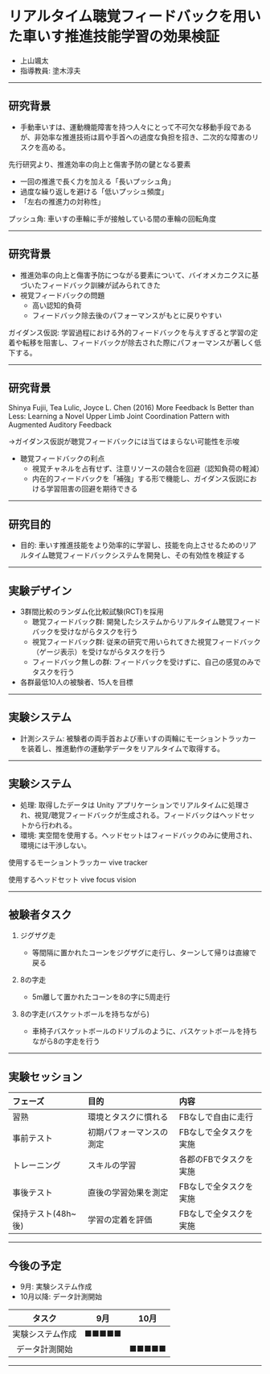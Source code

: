 # リアルタイム聴覚フィードバックを用いた車いす推進技能学習の効果検証

- 上山颯太
- 指導教員: 塗木淳夫

---

## 研究背景

- 手動車いすは、運動機能障害を持つ人々にとって不可欠な移動手段であるが、非効率な推進技術は肩や手首への過度な負担を招き、二次的な障害のリスクを高める。

先行研究より、推進効率の向上と傷害予防の鍵となる要素

- 一回の推進で長く力を加える「長いプッシュ角」
- 過度な繰り返しを避ける「低いプッシュ頻度」
- 「左右の推進力の対称性」

プッシュ角: 車いすの車輪に手が接触している間の車輪の回転角度

---

## 研究背景

- 推進効率の向上と傷害予防につながる要素について、バイオメカニクスに基づいたフィードバック訓練が試みられてきた
- 視覚フィードバックの問題
  - 高い認知的負荷
  - フィードバック除去後のパフォーマンスがもとに戻りやすい

ガイダンス仮説: 学習過程における外的フィードバックを与えすぎると学習の定着や転移を阻害し、フィードバックが除去された際にパフォーマンスが著しく低下する。

---

## 研究背景

Shinya Fujii, Tea Lulic, Joyce L. Chen (2016)
More Feedback Is Better than Less: Learning a Novel Upper Limb Joint Coordination Pattern with Augmented Auditory Feedback

→ガイダンス仮説が聴覚フィードバックには当てはまらない可能性を示唆

- 聴覚フィードバックの利点
  - 視覚チャネルを占有せず、注意リソースの競合を回避（認知負荷の軽減）
  - 内在的フィードバックを「補強」する形で機能し、ガイダンス仮説における学習阻害の回避を期待できる

---

## 研究目的

- 目的: 車いす推進技能をより効率的に学習し、技能を向上させるためのリアルタイム聴覚フィードバックシステムを開発し、その有効性を検証する

---

## 実験デザイン

- 3群間比較のランダム化比較試験(RCT)を採用
  - 聴覚フィードバック群: 開発したシステムからリアルタイム聴覚フィードバックを受けながらタスクを行う
  - 視覚フィードバック群: 従来の研究で用いられてきた視覚フィードバック（ゲージ表示）を受けながらタスクを行う
  - フィードバック無しの群: フィードバックを受けずに、自己の感覚のみでタスクを行う
- 各群最低10人の被験者、15人を目標

---

## 実験システム

- 計測システム: 被験者の両手首および車いすの両輪にモーショントラッカーを装着し、推進動作の運動学データをリアルタイムで取得する。

---

## 実験システム

- 処理: 取得したデータは Unity アプリケーションでリアルタイムに処理され、視覚/聴覚フィードバックが生成される。フィードバックはヘッドセットから行われる。
- 環境: 実空間を使用する。ヘッドセットはフィードバックのみに使用され、環境には干渉しない。

使用するモーショントラッカー
vive tracker

使用するヘッドセット
vive focus vision

---

## 被験者タスク

1. ジグザグ走
   - 等間隔に置かれたコーンをジグザグに走行し、ターンして帰りは直線で戻る

2. 8の字走
   - 5m離して置かれたコーンを8の字に5周走行

3. 8の字走(バスケットボールを持ちながら)
   - 車椅子バスケットボールのドリブルのように、バスケットボールを持ちながら8の字走を行う

---

## 実験セッション

| フェーズ           | 目的                     | 内容                     |
| :----------------- | :----------------------- | :----------------------- |
| 習熟               | 環境とタスクに慣れる     | FBなしで自由に走行      |
| 事前テスト         | 初期パフォーマンスの測定 | FBなしで全タスクを実施  |
| トレーニング       | スキルの学習             | 各郡のFBでタスクを実施 |
| 事後テスト         | 直後の学習効果を測定     | FBなしで全タスクを実施  |
| 保持テスト(48h~後) | 学習の定着を評価         | FBなしで全タスクを実施  |

---

## 今後の予定

- 9月: 実験システム作成
- 10月以降: データ計測開始

|      タスク      | 9月  | 10月 |
| :--------------: | :---: | :---: |
| 実験システム作成 | ■■■■■ |       |
|  データ計測開始  |       | ■■■■■ |

---
